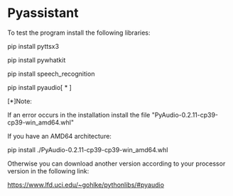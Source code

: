 # Pyassistant
To test the program install the following libraries:

pip install pyttsx3

pip install pywhatkit

pip install speech_recognition

pip install pyaudio[ * ]


[*]Note:

If an error occurs in the installation install the file "PyAudio-0.2.11-cp39-cp39-win_amd64.whl"

If you have an AMD64 architecture:

pip install ./PyAudio-0.2.11-cp39-cp39-win_amd64.whl

Otherwise you can download another version according to your processor version in the following link:

https://www.lfd.uci.edu/~gohlke/pythonlibs/#pyaudio
